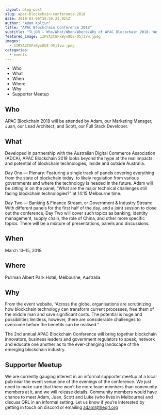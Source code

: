 ```yaml
---
layout: blog-post
slug: apac-blockchain-conference-2018
date: 2018-03-06T19:59:23.921Z
author: "Adam Koltun"
title: "APAC Blockchain Conference 2018"
subtitle: "TL;DR — Who/What/When/Where/Why of APAC Blockchain 2018. We are currently exploring the desire within the community for a meetup during the conference (more at the end of the blog)."
featured_image: 1IRYA2CGFxByx8Q8-O5jIvw.jpeg
images:
  - 1IRYA2CGFxByx8Q8-O5jIvw.jpeg
categories:
  - events
---
```


- Who
- What
- When
- Where
- Why
- Supporter Meetup

## Who

APAC Blockchain 2018 will be attended by Adam, our Marketing Manager, Juan, our Lead Architect, and Scott, our Full Stack Developer.

## What

Developed in partnership with the Australian Digital Commerce Association (ADCA), APAC Blockchain 2018 looks beyond the hype at the real impacts and potential of blockchain technologies, inside and outside Australia.

Day One — Plenary: Featuring a single track of panels covering everything from the state of blockchain today, to likely regulation from various governments and where the technology is headed in the future. Adam will be sitting in on the panel, “What are the major technical challenges still facing blockchain technologies?” at 14:15 Melbourne time.

Day Two — Banking & Finance Stream, or Government & Industry Stream: With different panels for the first half of the day, and a joint session to close out the conference, Day Two will cover such topics as banking, identity management, supply chain, the role of China, and other more specific topics. There will be a mixture of presentations, panels and discussions.

## When

March 13–15, 2018

## Where

Pullman Albert Park Hotel, Melbourne, Australia

## Why

From the event website, “Across the globe, organisations are scrutinizing how blockchain technology can transform current processes, free them of the middle man and save significant costs. The potential is huge and possibilities limitless, however, there are considerable challenges to overcome before the benefits can be realised.”

The 2nd annual APAC Blockchain Conference will bring together blockchain innovators, business leaders and government regulators to speak, network and educate one another as to the ever-changing landscape of the emerging blockchain industry.

## Supporter Meetup

We are currently gauging interest in an informal supporter meetup at a local pub near the event venue one of the evenings of the conference. We just need to make sure that there won’t be more team members than community members at it, and we will release details. Community members would have chance to meet Adam, Juan, Scott and Luke (who lives in Melbourne) and discuss QRL in an informal setting. Let us know if you’re interested by getting in touch on discord or emailing [adam@theqrl.org](mailto:adam@theqrl.org)